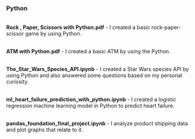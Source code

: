 ### Python
 
<br>**Rock , Paper, Scissors with Python.pdf** - I created a basic rock-paper-scissor game by using Python.

<br>**ATM with Python.pdf** - I created a basic ATM by using the Python.

<br>**The_Star_Wars_Species_API.ipynb** - I created a Star Wars species API by using Python and also answered some questions based on my personal curiosity.

<br>**ml_heart_failure_prediction_with_python.ipynb** - I created a logistic regression machine learning model in Python to predict heart failure.

<br>**pandas_foundation_final_project.ipynb** - I analyze product shipping data and plot graphs that relate to it.
